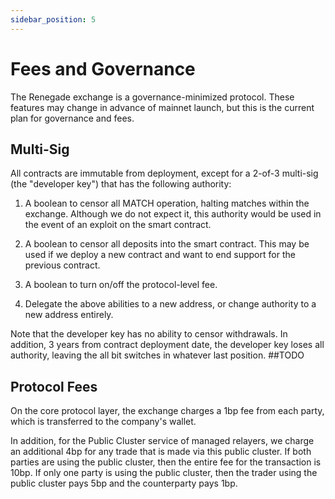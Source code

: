 ```yaml
---
sidebar_position: 5
---
```


# Fees and Governance

The Renegade exchange is a governance-minimized protocol. These features may
change in advance of mainnet launch, but this is the current plan for
governance and fees.

## Multi-Sig

All contracts are immutable from deployment, except for a 2-of-3 multi-sig (the
"developer key") that has the following authority:

1.  A boolean to censor all MATCH operation, halting matches within the
    exchange. Although we do not expect it, this authority would be used in the
    event of an exploit on the smart contract.

1.  A boolean to censor all deposits into the smart contract. This may be used
    if we deploy a new contract and want to end support for the previous
    contract.

1.  A boolean to turn on/off the protocol-level fee.

1.  Delegate the above abilities to a new address, or change authority to a new
    address entirely.

Note that the developer key has no ability to censor withdrawals. In addition,
3 years from contract deployment date, the developer key loses all authority,
leaving the all bit switches in whatever last position.
##TODO

## Protocol Fees

On the core protocol layer, the exchange charges a 1bp fee from each party,
which is transferred to the company's wallet.

In addition, for the Public Cluster service of managed relayers, we charge an
additional 4bp for any trade that is made via this public cluster. If both
parties are using the public cluster, then the entire fee for the transaction
is 10bp. If only one party is using the public cluster, then the trader using
the public cluster pays 5bp and the counterparty pays 1bp.
